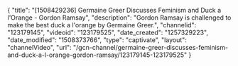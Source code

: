 {
    "title": "[1508429236] Germaine Greer Discusses Feminism and Duck a l'Orange - Gordon Ramsay",
    "description": "Gordon Ramsay is challenged to make the best duck a l'orange by Germaine Greer.",
    "channelid": "123179145",
    "videoid": "123179525",
    "date_created": "1257329223",
    "date_modified": "1508373766",
    "type": "captivate",
    "layout": "channelVideo",
    "url": "\/gcn-channel\/germaine-greer-discusses-feminism-and-duck-a-l-orange-gordon-ramsay\/123179145-123179525"
}